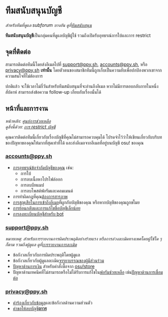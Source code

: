 # ทีมสนับสนุนบัญชี

*สำหรับทีมที่ดูแล subforum บางอัน ดูที่[ทีมสนับสนุน](/wiki/People/The_Team/Support_Team)*

**ทีมสนับสนุนบัญชี**เป็นกลุ่มคนที่ดูแลบัญชีผู้ใช้ รวมถึงเปิดรับอุทธรณ์การใบ้และการ restrict

## จุดที่ติดต่อ

สามารถติดต่อทีมนี้โดยส่งอีเมลไปที่ [support@ppy.sh](mailto:support@ppy.sh), [accounts@ppy.sh](mailto:accounts@ppy.sh), หรือ [privacy@ppy.sh](mailto:privacy@ppy.sh) **เท่านั้น** โดยตัวตนของสมาชิกทีมนี้ถูกเก็บเป็นความลับเพื่อปกป้องพวกเขาจากความสนใจที่ไม่ต้องการ

ปกติแล้ว จะใช้เวลาไม่กี่วันสำหรับทีมสนับสนุนที่จะอ่านถึงอีเมล หากไม่มีการตอบกลับภายในหนึ่งสัปดาห์ สามารถส่งข้อความ follow-up เกี่ยบกับเรื่องนั้นได้

## หน้าที่และการงาน

*หน้าหลัก: [ศูนย์การช่วยเหลือ](/wiki/Help_centre)*\
*ดูสิ่งนี้ด้วย: [การ restrict บัญชี](/wiki/Help_centre/Account_restrictions)*

คุณควรติดต่อทีมนี้เกี่ยวกับเรื่องบัญชีที่คุณไม่สามารถควบคุมได้ โปรดจำไว้ว่าให้เขียนเกี่ยวกับบริบทของปัญหาของคุณให้มากที่สุดเท่าที่ได้ และส่งอีเมลจากอีเมลที่อยู่บนบัญชี osu! ของคุณ

### [accounts@ppy.sh](mailto:accounts@ppy.sh)

- [การอุทธรณ์ข้อจำกัดบัญชีของคุณ](/wiki/Help_centre/Account_restrictions) เช่น:
  - การใบ้
  - การลบเนื้อหาโปรไฟล์ออก
  - การลบบีทแมป
  - การลบโพสต์ฟอรัมและคอมเมนต์
- การทำผิดกฎที่คุณ[ต้องการสารภาพ](/wiki/Reporting_bad_behaviour/Handling_foul_play#ฉันจะอุทธรณ์การแบนได้อย่างไร)
- [การสูญเสียในการเข้าถึงอีเมล](/wiki/Help_centre/Account#sign-in)ที่ผูกกับบัญชีของคุณ หรือหากบัญชีของคุณถูกขโมย
- [การย้อนกลับและการแก้ไขชื่อบัญชีเล็กน้อย](/wiki/Help_centre/Account#name-changes)
- [การลงทะเบียนบัญชีสำหรับ bot](/wiki/Bot_account)

### [support@ppy.sh](mailto:support@ppy.sh)

*หมายเหตุ: สำหรับการรายงานการผิดประพฤติอย่างร้ายแรง หรือการล่วงละเมิดทางเพศโดยผู้ใช้ใด ๆ ก็ตาม รวมถึงผู้ดูแล ดูที่[การรายงานการละเมิด](/wiki/Reporting_bad_behaviour/Abuse)*

- ข้อกังวลเกี่ยวกับการผิดประพฤติโดยผู้ดูแล
- ข้อกังวลเกี่ยวกับผู้ดูแลละเมิด[จรรยาบรรณของผู้มีส่วนร่วม](/wiki/Contributor_Code_of_Conduct)
- [ปัญหาด้านการเงิน](/wiki/Help_centre/Account#supporter) สำหรับคำสั่งซื้อจาก [osu!store](https://osu.ppy.sh/store/listing)
- ปัญหาด้านเทคนิคที่ไม่สามารถหรือไม่ได้รับการแก้ไขใน[ฟอรัมช่วยเหลือ](https://osu.ppy.sh/community/forums/5) เช่น[ปัญหาด้านการเชื่อมต่อ](/wiki/Help_centre/Client#online-features)

### [privacy@ppy.sh](mailto:privacy@ppy.sh)

- [คำร้องเกี่ยวกับข้อมูล](/wiki/Legal/Privacy#data-controller)และข้อกังวลด้านความส่วนตัว
- [คำขอให้ลบบัญชี**ถาวร**](/wiki/Legal/Privacy#your-rights-and-control)

